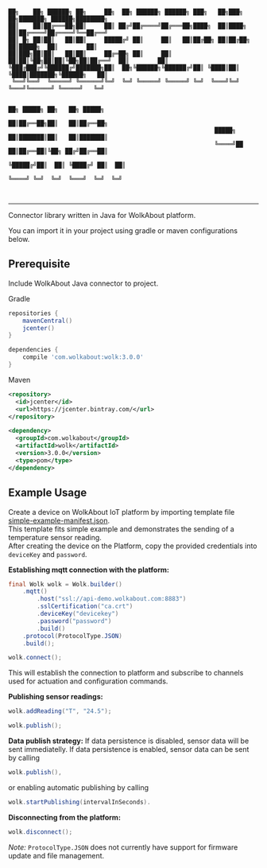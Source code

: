```

██╗    ██╗ ██████╗ ██╗     ██╗  ██╗ ██████╗ ██████╗ ███╗   ██╗███╗   ██╗███████╗ ██████╗████████╗
██║    ██║██╔═══██╗██║     ██║ ██╔╝██╔════╝██╔═══██╗████╗  ██║████╗  ██║██╔════╝██╔════╝╚══██╔══╝
██║ █╗ ██║██║   ██║██║     █████╔╝ ██║     ██║   ██║██╔██╗ ██║██╔██╗ ██║█████╗  ██║        ██║   
██║███╗██║██║   ██║██║     ██╔═██╗ ██║     ██║   ██║██║╚██╗██║██║╚██╗██║██╔══╝  ██║        ██║   
╚███╔███╔╝╚██████╔╝███████╗██║  ██╗╚██████╗╚██████╔╝██║ ╚████║██║ ╚████║███████╗╚██████╗   ██║   
 ╚══╝╚══╝  ╚═════╝ ╚══════╝╚═╝  ╚═╝ ╚═════╝ ╚═════╝ ╚═╝  ╚═══╝╚═╝  ╚═══╝╚══════╝ ╚═════╝   ╚═╝   
                                                                                                 
                                                                     ██╗ █████╗ ██╗   ██╗ █████╗ 
                                                                     ██║██╔══██╗██║   ██║██╔══██╗
                                                          █████╗     ██║███████║██║   ██║███████║
                                                          ╚════╝██   ██║██╔══██║╚██╗ ██╔╝██╔══██║
                                                                ╚█████╔╝██║  ██║ ╚████╔╝ ██║  ██║
                                                                 ╚════╝ ╚═╝  ╚═╝  ╚═══╝  ╚═╝  ╚═╝
                                                                                                 
 
```
----

Connector library written in Java for WolkAbout platform.

You can import it in your project using gradle or maven configurations below.

Prerequisite
------

Include WolkAbout Java connector to project.

Gradle

```groovy
repositories {
    mavenCentral()
    jcenter()
}

dependencies {
    compile 'com.wolkabout:wolk:3.0.0'
}
```

Maven

```xml
<repository>
  <id>jcenter</id>
  <url>https://jcenter.bintray.com/</url>
</repository>

<dependency>
  <groupId>com.wolkabout</groupId>
  <artifactId>wolk</artifactId>
  <version>3.0.0</version>
  <type>pom</type>
</dependency>
```

Example Usage
-------------

Create a device on WolkAbout IoT platform by importing template file [simple-example-manifest.json](https://github.com/Wolkabout/WolkConnect-Java-/blob/master/src/main/resources/simple-example-manifest.json).  
This template fits simple example and demonstrates the sending of a temperature sensor reading.  
After creating the device on the Platform, copy the provided credentials into `deviceKey` and `password`.

**Establishing mqtt connection with the platform:**
```java
final Wolk wolk = Wolk.builder()
    .mqtt()
        .host("ssl://api-demo.wolkabout.com:8883")
        .sslCertification("ca.crt")
        .deviceKey("devicekey")
        .password("password")
        .build()
    .protocol(ProtocolType.JSON)
    .build();

wolk.connect();
```

This will establish the connection to platform and subscribe to channels
 used for actuation and configuration commands.
 
**Publishing sensor readings:**
```java
wolk.addReading("T", "24.5");

wolk.publish();
```

**Data publish strategy:**
If data persistence is disabled, sensor data will be sent immediatelly.
If data persistence is enabled, sensor data can be sent by calling
```java
wolk.publish(),
```
or enabling automatic publishing by calling
```java
wolk.startPublishing(intervalInSeconds).
```

**Disconnecting from the platform:**
```java
wolk.disconnect();
```

*Note:* `ProtocolType.JSON` does not currently have support for firmware update and file management.